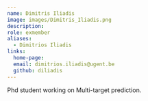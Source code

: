 ```yaml
---
name: Dimitris Iliadis
image: images/Dimitris_Iliadis.png
description: 
role: exmember
aliases:
  - Dimitrios Iliadis
links:
  home-page: 
  email: dimitrios.iliadis@ugent.be
  github: diliadis
---
```


Phd student working on Multi-target prediction.
